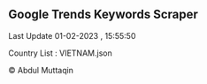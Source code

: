

## Google Trends Keywords Scraper 
 
Last Update 01-02-2023 , 15:55:50

Country List :
VIETNAM.json



© Abdul Muttaqin 
